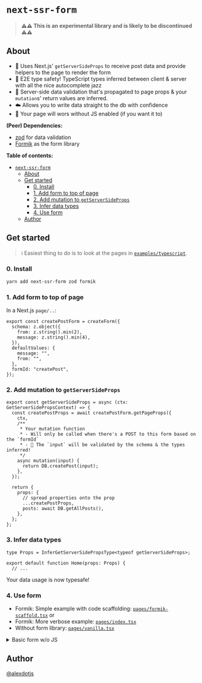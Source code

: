# `next-ssr-form` 

> **⚠️⚠️  This is an experimental library and is likely to be discontinued  ⚠️⚠️**

## About

- 🔨   Uses Next.js' `getServerSideProps` to receive post data and provide helpers to the page to render the form
- 🎷   E2E type safety! TypeScript types inferred between client & server with all the nice autocomplete jazz
- 🔐   Server-side data validation that's propagated to page props & your `mutation`s' return values are inferred.
- ☁️   Allows you to write data straight to the db with confidence
- 🤘   Your page will wors without JS enabled (if you want it to)

**(Peer) Dependencies:**

- [zod](https://github.com/colinhacks/zod) for data validation
- [Formik](https://github.com/formium/formik) as the form library


**Table of contents:**

- [`next-ssr-form`](#next-ssr-form)
  - [About](#about)
  - [Get started](#get-started)
    - [0. Install](#0-install)
    - [1. Add form to top of page](#1-add-form-to-top-of-page)
    - [2. Add mutation to `getServerSideProps`](#2-add-mutation-to-getserversideprops)
    - [3. Infer data types](#3-infer-data-types)
    - [4. Use form](#4-use-form)
  - [Author](#author)
## Get started

> ℹ️  Easiest thing to do is to look at the pages in [`examples/typescript`](./examples/typescript).

### 0. Install
```bash
yarn add next-ssr-form zod formik
```

### 1. Add form to top of page

In a Next.js `page/..`:

```tsx
export const createPostForm = createForm({
  schema: z.object({
    from: z.string().min(2),
    message: z.string().min(4),
  }),
  defaultValues: {
    message: "",
    from: "",
  },
  formId: "createPost",
});
```

### 2. Add mutation to `getServerSideProps`


```tsx
export const getServerSideProps = async (ctx: GetServerSidePropsContext) => {
  const createPostProps = await createPostForm.getPageProps({
    ctx,
    /**
     * Your mutation function
     * - Will only be called when there's a POST to this form based on the `formId`
     * - 🌟 The `input` will be validated by the schema & the types inferred!
     */
    async mutation(input) {
      return DB.createPost(input);
    },
  });

  return {
    props: {
      // spread properties onto the prop
      ...createPostProps,
      posts: await DB.getAllPosts(),
    },
  };
};
```

### 3. Infer data types

```tsx
type Props = InferGetServerSidePropsType<typeof getServerSideProps>;

export default function Home(props: Props) {
  // ...
```

Your data usage is now typesafe!

### 4. Use form

- Formik: Simple example with code scaffolding: [`pages/formik-scaffold.tsx`](./pages/formik-scaffold.tsx) or 
- Formik: More verbose example: [`pages/index.tsx`](./pages/index.tsx)
- Without form library: [`pages/vanilla.tsx`](./pages/vanilla.tsx)

<details>
<summary>Basic form w/o JS</summary>

```tsx

type Props = InferGetServerSidePropsType<typeof getServerSideProps>;
export default function Home(props: Props) {
  const [feedback, setFeedback] = useState(
    createPostForm.getFeedbackFromProps(props)
  );
  const initalValues = createPostForm.getInitialValues(props);
  const initialErrors = createPostForm.getInitialErrors(props);

  return (
    <>
      <h1>Normal http post (zod for validation)</h1>
      <p>
        Uses a standard <code>&lt;form&gt;</code> with the <code>action</code>
        -attribute to post to the same page. Form data is handled in{' '}
        <code>getServerSideProps</code> and feedback is passed through page
        props.
      </p>
      <h2>My guestbook</h2>
      {props.posts.map(item => (
        <article key={item.id}>
          <strong>
            From {item.from} at {item.createdAt}:
          </strong>
          <p className="message">{item.message}</p>
        </article>
      ))}
      <h3>Add post</h3>

      <form action={props.createPost.endpoints.action} method="post">
        <p className={`field ${initialErrors?.from ? 'field--error' : ''}`}>
          <label>
            Your name:
            <br />
            <input type="text" name="from" defaultValue={initalValues.from} />
            {initialErrors?.from && (
              <span className="field__error">{initialErrors.from}</span>
            )}
          </label>
        </p>
        <p className={`field ${initialErrors?.message ? 'field--error' : ''}`}>
          <label>
            Your message:
            <br />
            <textarea name="message" defaultValue={initalValues.message} />
            {initialErrors?.message && (
              <span className="field__error">{initialErrors.message}</span>
            )}
          </label>
        </p>
        <input type="submit" />

        <br />
        {feedback?.state === 'success' && (
          <span className="feedback success">Yay! Your entry was added</span>
        )}

        {feedback?.state === 'error' && (
          <>
            <span className="feedback error">
              Something went wrong: {feedback.error.message}. Full Error:{' '}
              <pre>
                {JSON.stringify(
                  {
                    ...feedback.error,
                    message: feedback.error.message,
                    stack: feedback.error.stack,
                  },
                  null,
                  4
                )}
              </pre>
            </span>
          </>
        )}
      </form>
    </>
  );
}
```

</details>

## Author

[@alexdotjs](https://twitter.com/alexdotjs)
